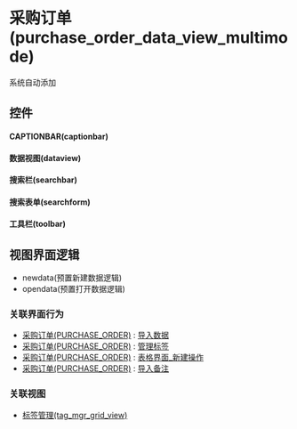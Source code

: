 # 采购订单(purchase_order_data_view_multimode)  <!-- {docsify-ignore-all} -->


系统自动添加



## 控件
#### CAPTIONBAR(captionbar)
#### 数据视图(dataview)
#### 搜索栏(searchbar)
#### 搜索表单(searchform)
#### 工具栏(toolbar)

## 视图界面逻辑
  * newdata(预置新建数据逻辑)
  * opendata(预置打开数据逻辑)


### 关联界面行为
  * [采购订单(PURCHASE_ORDER)](module/crm/purchase_order) : [导入数据](module/crm/purchase_order#界面行为)
  * [采购订单(PURCHASE_ORDER)](module/crm/purchase_order) : [管理标签](module/crm/purchase_order#界面行为)
  * [采购订单(PURCHASE_ORDER)](module/crm/purchase_order) : [表格界面_新建操作](module/crm/purchase_order#界面行为)
  * [采购订单(PURCHASE_ORDER)](module/crm/purchase_order) : [导入备注](module/crm/purchase_order#界面行为)

### 关联视图
  * [标签管理(tag_mgr_grid_view)](app/view/tag_mgr_grid_view)

<script>
 const { createApp } = Vue
  createApp({
    data() {
      return {

      }
    }
  }).use(ElementPlus).mount('#app')
</script>